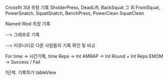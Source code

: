 Crossfit 3대 측정 기록
SholderPress, DeadLift, BackSquat
그 외
FrontSquat, PowerSnatch, SquatSnatch, BenchPress, PowerClean
SquatClean

Named Wod 측정 기록

--> 그래프로 기록

--> 커뮤니티로 다른 사람들의 기록 확인 및 비교

For time -> 시간기록, time 
Reps -> Int
AMRAP -> Int Round + Int Reps
EMOM -> Success / Fail

1단계. 기록하기 
tableView
